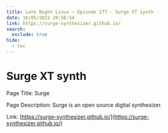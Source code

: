 ```yaml
---
title: Late Night Linux – Episode 177 - Surge XT synth
date: 16/05/2022 20:56:54
link: https://surge-synthesizer.github.io/
search:
  exclude: true
hide:
  - toc
---
```


# Surge XT synth

Page Title: Surge

Page Description: Surge is an open source digital synthesizer. 

Link: [https://surge-synthesizer.github.io/](https://surge-synthesizer.github.io/)